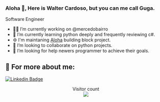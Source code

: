 ### Aloha 👋, Here is Walter Cardoso, but you can me call Guga.

Software Engineer

- 👨‍💻 I’m currently working on @mercedobairro 
- 🌱 I’m currently learning python deeply and frequently reviewing c#.
- ⚙️ I'm maintaning [Aloha](https://github.com/walter-lopes/Aloha) building block project.
- 👯 I’m looking to collaborate on python projects.
- 🤔 I’m looking for help newers programmer to achieve their goals.

## 💬 For more about me:

[![Linkedin Badge](https://img.shields.io/badge/-LinkedIn-blue?style=flat-square&logo=Linkedin&logoColor=white&link=https://www.linkedin.com/in/walter-cardoso-aab682a8/)](https://www.linkedin.com/in/walter-cardoso-aab682a8/)

<p align="center"> 
  Visitor count<br>
  <img src="https://profile-counter.glitch.me/walter-lopes/count.svg" />
</p>
